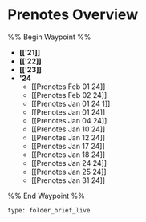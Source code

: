 # Prenotes Overview
%% Begin Waypoint %%
- **[['21]]**
- **[['22]]**
- **[['23]]**
- **'24**
	- [[Prenotes Feb 01 24]]
	- [[Prenotes Feb 02 24]]
	- [[Prenotes Jan 01 24 1]]
	- [[Prenotes Jan 01 24]]
	- [[Prenotes Jan 04 24]]
	- [[Prenotes Jan 10 24]]
	- [[Prenotes Jan 12 24]]
	- [[Prenotes Jan 17 24]]
	- [[Prenotes Jan 18 24]]
	- [[Prenotes Jan 24 24]]
	- [[Prenotes Jan 25 24]]
	- [[Prenotes Jan 31 24]]

%% End Waypoint %%

```ccard
type: folder_brief_live
```
 
